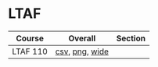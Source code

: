 # LTAF

| Course | Overall | Section |
| ------ | ------- | ------- |
| LTAF 110 | [csv](https://github.com/UCSD-Historical-Enrollment-Data/2024Winter/blob/main/overall/LTAF%20110.csv), [png](https://raw.githubusercontent.com/UCSD-Historical-Enrollment-Data/2024Winter/main/plot_overall/LTAF%20110.png), [wide](https://raw.githubusercontent.com/UCSD-Historical-Enrollment-Data/2024Winter/main/plot_overall_wide/LTAF%20110.png) |  |
